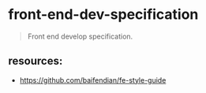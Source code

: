 # front-end-dev-specification
> Front end develop specification.

## resources:
+ https://github.com/baifendian/fe-style-guide
